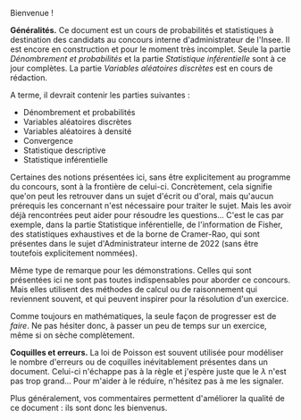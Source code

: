 Bienvenue !

 **Généralités.** Ce document est un cours de probabilités et statistiques à destination des candidats au concours interne d'administrateur de l'Insee. Il est encore en construction et pour le moment très incomplet. Seule la partie *Dénombrement et probabilités* et la partie *Statistique inférentielle* sont à ce jour complètes. La partie *Variables aléatoires discrètes* est en cours de rédaction.
  
  A terme, il devrait contenir les parties suivantes :
  
  - Dénombrement et probabilités
  - Variables aléatoires discrètes
  - Variables aléatoires à densité
  - Convergence
  - Statistique descriptive
  - Statistique inférentielle
  

Certaines des notions présentées ici, sans être explicitement au programme du concours, sont à la frontière de celui-ci. Concrètement, cela signifie que'on peut les retrouver dans un sujet d'écrit ou d'oral, mais qu'aucun prérequis les concernant n'est nécessaire pour traiter le sujet. Mais les avoir déjà rencontrées peut aider pour résoudre les questions... C'est le cas par exemple, dans la partie Statistique inférentielle, de l'information de Fisher, des statistiques exhaustives et de la borne de Cramer-Rao, qui sont présentes dans le sujet d'Administrateur interne de 2022 (sans être toutefois explicitement nommées).
  
Même type de remarque pour les démonstrations. Celles qui sont présentées ici ne sont pas toutes indispensables pour aborder ce concours. Mais elles utilisent des méthodes de calcul ou de raisonnement qui reviennent souvent, et qui peuvent inspirer pour la résolution d'un exercice. 
  
Comme toujours en mathématiques, la seule façon de progresser est de *faire*. Ne pas hésiter donc, à passer un peu de temps sur un exercice, même si on sèche complètement. 
  
**Coquilles et erreurs.** La loi de Poisson est souvent utilisée pour modéliser le nombre d'erreurs ou de coquilles inévitablement présentes dans un document. Celui-ci n'échappe pas à la règle et j'espère juste que le $\lambda$ n'est pas trop grand... Pour m'aider à le réduire, n'hésitez pas à me les signaler. 

Plus généralement, vos commentaires permettent d'améliorer la qualité de ce document : ils sont donc les bienvenus.



